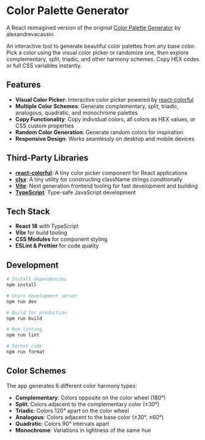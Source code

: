 # Color Palette Generator

A React reimagined version of the original [Color Palette Generator](https://codepen.io/alexandrevacassin/pen/pvjGNYJ) by alexandrevacassin.

An interactive tool to generate beautiful color palettes from any base color. Pick a color using the visual color picker or randomize one, then explore complementary, split, triadic, and other harmony schemes. Copy HEX codes or full CSS variables instantly.

## Features

- **Visual Color Picker**: Interactive color picker powered by [react-colorful](https://omgovich.github.io/react-colorful/)
- **Multiple Color Schemes**: Generate complementary, split, triadic, analogous, quadratic, and monochrome palettes
- **Copy Functionality**: Copy individual colors, all colors as HEX values, or CSS custom properties
- **Random Color Generation**: Generate random colors for inspiration
- **Responsive Design**: Works seamlessly on desktop and mobile devices

## Third-Party Libraries

- **[react-colorful](https://omgovich.github.io/react-colorful/)**: A tiny color picker component for React applications
- **[clsx](https://github.com/lukeed/clsx)**: A tiny utility for constructing className strings conditionally
- **[Vite](https://vitejs.dev/)**: Next generation frontend tooling for fast development and building
- **[TypeScript](https://www.typescriptlang.org/)**: Type-safe JavaScript development

## Tech Stack

- **React 18** with TypeScript
- **Vite** for build tooling
- **CSS Modules** for component styling
- **ESLint & Prettier** for code quality

## Development

```bash
# Install dependencies
npm install

# Start development server
npm run dev

# Build for production
npm run build

# Run linting
npm run lint

# Format code
npm run format
```

## Color Schemes

The app generates 6 different color harmony types:

- **Complementary**: Colors opposite on the color wheel (180°)
- **Split**: Colors adjacent to the complementary color (±30°)
- **Triadic**: Colors 120° apart on the color wheel
- **Analogous**: Colors adjacent to the base color (±30°, ±60°)
- **Quadratic**: Colors 90° intervals apart
- **Monochrome**: Variations in lightness of the same hue